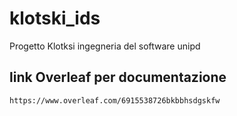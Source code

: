 # klotski_ids
Progetto Klotksi ingegneria del software unipd

## link Overleaf per documentazione
    
    https://www.overleaf.com/6915538726bkbbhsdgskfw
